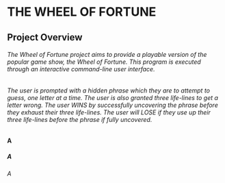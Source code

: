 # THE WHEEL OF FORTUNE
## Project Overview
###### The Wheel of Fortune project aims to provide a playable version of the popular game show, the Wheel of Fortune. This program is executed through an interactive command-line user interface. 

###### The user is prompted with a hidden phrase which they are to attempt to guess, one letter at a time. The user is also granted three life-lines to get a letter wrong. The user WINS by successfully uncovering the phrase before they exhaust their three life-lines. The user will LOSE if they use up their three life-lines before the phrase if fully uncovered. 
#### A
##### A
###### A